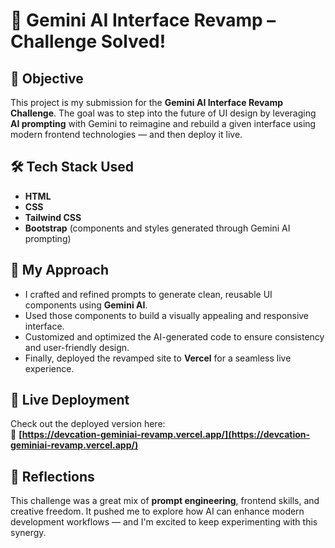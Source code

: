 # 🌟 Gemini AI Interface Revamp – Challenge Solved!

## 🎯 Objective  
This project is my submission for the **Gemini AI Interface Revamp Challenge**. The goal was to step into the future of UI design by leveraging **AI prompting** with Gemini to reimagine and rebuild a given interface using modern frontend technologies — and then deploy it live.

## 🛠️ Tech Stack Used  
- **HTML**
- **CSS**
- **Tailwind CSS**
- **Bootstrap** (components and styles generated through Gemini AI prompting)

## 🧠 My Approach  
- I crafted and refined prompts to generate clean, reusable UI components using **Gemini AI**.  
- Used those components to build a visually appealing and responsive interface.  
- Customized and optimized the AI-generated code to ensure consistency and user-friendly design.  
- Finally, deployed the revamped site to **Vercel** for a seamless live experience.

## 🚀 Live Deployment  
Check out the deployed version here:  
🔗 **[https://devcation-geminiai-revamp.vercel.app/](https://devcation-geminiai-revamp.vercel.app/)**

## 💬 Reflections  
This challenge was a great mix of **prompt engineering**, frontend skills, and creative freedom. It pushed me to explore how AI can enhance modern development workflows — and I'm excited to keep experimenting with this synergy.

